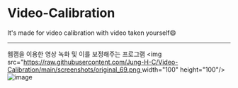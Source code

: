 # Video-Calibration
It's made for video calibration with video taken yourself😄

***
웹캠을 이용한 영상 녹화 및 이를 보정해주는 프로그램
<img src="[https://raw.githubusercontent.com/Jung-H-C/Video-Calibration/main/screenshots/original_69.png  ](https://raw.githubusercontent.com/Jung-H-C/Video-Calibration/main/screenshots/original_69.png)  width="100" height="100"/>
![image](https://github.com/Jung-H-C/Video-Calibration/assets/101037538/521b61b8-88bc-43b3-a066-91a0680ebf64)

